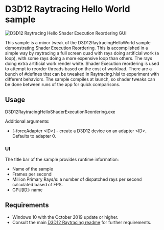 # D3D12 Raytracing Hello World sample
![D3D12 Raytracing Hello Shader Execution Reordering GUI](Screenshot.png)

This sample is a minor tweak of the D3D12RaytracingHelloWorld sample demonstrating Shader Execution Reordering. This is accomplished in a simple way by raytracing a full screen quad with rays doing artificial work (a loop), with some rays doing a more expensive loop than others.  The rays doing extra artificial work render white.  Shader Execution reordering is used to attempt to reorder threads based on the cost of workload.  There are a bunch of #defines that can be tweaked in Raytracing.hlsl to experiment with different behaviors. The sample compiles at launch, so shader tweaks can be done between runs of the app for quick comparisons.

## Usage
D3D12RaytracingHelloShaderExecutionReordering.exe 

Additional arguments:
  * [-forceAdapter \<ID>] - create a D3D12 device on an adapter \<ID>. Defaults to adapter 0.

### UI
The title bar of the sample provides runtime information:
* Name of the sample
* Frames per second
* Million Primary Rays/s: a number of dispatched rays per second calculated based of FPS.
* GPU[ID]: name

## Requirements
* Windows 10 with the October 2019 update or higher.
* Consult the main [D3D12 Raytracing readme](../../readme.md) for further requirements.
